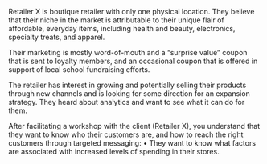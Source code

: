 Retailer X is boutique retailer with only one physical location. They believe that their niche in the market is attributable to their unique flair of affordable, everyday items, including health and beauty, electronics, specialty treats, and apparel. 

Their marketing is mostly word-of-mouth and a “surprise value” coupon that is sent to loyalty members, and an occasional coupon that is offered in support of local school fundraising efforts.

The retailer has interest in growing and potentially selling their products through new channels and is looking for some direction for an expansion strategy. They heard about analytics and want to see what it can do for them.

After facilitating a workshop with the client (Retailer X), you understand that they want to know who their customers are, and how to reach the right customers through targeted messaging:
•	They want to know what factors are associated with increased levels of spending in their stores.
        
